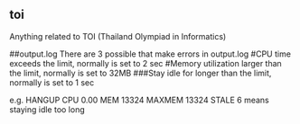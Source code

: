 ## toi
Anything related to TOI (Thailand Olympiad in Informatics)

##output.log
There are 3 possible that make errors in output.log
#CPU time exceeds the limit, normally is set to 2 sec
#Memory utilization larger than the limit, normally is set to 32MB
###Stay idle for longer than the limit, normally is set to 1 sec

e.g. HANGUP CPU 0.00 MEM 13324 MAXMEM 13324 STALE 6 means staying idle too long
